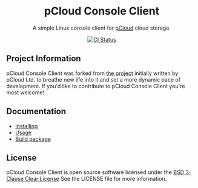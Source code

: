 <h1 align="center">
    pCloud Console Client
</h1>
<p align="center">A simple Linux console client for <a href="https://pcloud.com">pCloud</a> cloud storage.</p>
<p align="center">
    <a href="https://github.com/sergeyklay/pcloud-console-client/actions?workflow=CI">
        <img src="https://github.com/sergeyklay/pcloud-console-client/actions/workflows/ci.yml/badge.svg?branch=master" alt="CI Status" />
    </a>
</p>

## Project Information

pCloud Console Client was forked from
[the project](https://github.com/pcloudcom/console-client) initially written by
pCloud Ltd. to breathe new life into it and set a more dynamic pace of
development.  If you'd like to contribute to pCloud Console Client you're most
welcome!

## Documentation

- [Installing](https://github.com/sergeyklay/pcloud-console-client/blob/master/docs/Install.md)
- [Usage](https://github.com/sergeyklay/pcloud-console-client/blob/master/docs/Usage.md)
- [Build package](https://github.com/sergeyklay/pcloud-console-client/blob/master/docs/Packaging.md)

## License

pCloud Console Client is open source software licensed under the
[BSD 3-Clause Clear License](https://choosealicense.com/licenses/bsd-3-clause-clear/)
See the LICENSE file for more information.
